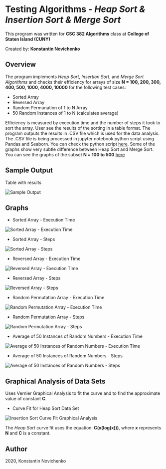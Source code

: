 # Testing Algorithms - *Heap Sort & Insertion Sort & Merge Sort*

This program was written for **CSC 382 Algorithms** class at **College of Staten Island (CUNY)**

Created by: **Konstantin Novichenko**

## Overview

The program implements *Heap Sort*, *Insertion Sort*, and *Merge Sort Algorithms* and checks their efficiency for arrays of size **N = 100, 200, 300, 400, 500, 1000, 4000, 10000**
for the following test cases:
* Sorted Array
* Reversed Array
* Random Permunation of 1 to N Array
* 50 Random Instances of 1 to N (calculates average)

Efficiency is measured by execution time and the number of steps it took to sort the array.
User see the results of the sorting in a table format. The program outputs the results in .CSV file which is used for the data analysis. The .CSV file is being processed in jupyter notebook python script using Pandas and Seaborn. You can check the python script [here](./Data_Analysis.ipynb). Some of the graphs show very subtle difference between Heap Sort and Merge Sort. You can see the graphs of the subset **N = 100 to 500** [here](./Images/Zoomed_In_Graphs_Up_to_500/)

## Sample Output

Table with results

<img src='./Images/Sample_Output/sample_output_1.PNG' title='Sample Output' width='' alt='Sample Output' />


## Graphs

* Sorted Array - Execution Time
<img src='./Images/Graphs/1_sorted_execution_time.PNG' title='Sorted Array - Execution Time' width='' alt='Sorted Array - Execution Time' />

* Sorted Array - Steps
<img src='./Images/Graphs/1_sorted_num_of_steps.PNG' title='Sorted Array - Steps' width='' alt='Sorted Array - Steps' />

* Reversed Array - Execution Time
<img src='./Images/Graphs/2_reversed_execution_time.PNG' title='Reversed Array - Execution Time' width='' alt='Reversed Array - Execution Time' />

* Reversed Array - Steps
<img src='./Images/Graphs/2_reversed_num_of_steps.PNG' title='Reversed Array - Steps' width='' alt='Reversed Array - Steps' />

* Random Permutation Array - Execution Time
<img src='./Images/Graphs/3_random_sequence_execution_time.PNG' title='Random Permutation Array - Execution Time' width='' alt='Random Permutation Array - Execution Time' />

* Random Permutation Array - Steps
<img src='./Images/Graphs/3_random_sequence_num_of_steps.PNG' title='Random Permutation Array - Steps' width='' alt='Random Permutation Array - Steps' />

* Average of 50 Instances of Random Numbers - Execution Time
<img src='./Images/Graphs/4_random_50_execution_time.PNG' title='Average of 50 Instances of Random Numbers - Execution Time' width='' alt='Average of 50 Instances of Random Numbers - Execution Time' />

* Average of 50 Instances of Random Numbers - Steps
<img src='./Images/Graphs/4_random_50_num_of_steps.PNG' title='Average of 50 Instances of Random Numbers - Steps' width='' alt='Average of 50 Instances of Random Numbers - Steps' />

## Graphical Analysis of Data Sets
Uses Vernier Graphical Analysis to fit the curve and to find the approximate value of constant **C**. 

* Curve Fit for Heap Sort Data Set
<img src='./Images/Constant_Approximation_Graph.PNG' title='Insertion Sort Curve Fit Graphical Analysis' width='' alt='Insertion Sort Curve Fit Graphical Analysis' />

The *Heap Sort* curve fit uses the equation: 
**C(x(log(x)))**, where **x** represents **N** and **C** is a constant.


## Author

2020, Konstantin Novichenko
